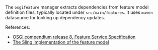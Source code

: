 The `osgifeature` manager extracts dependencies from feature model definition files, typically located under `src/main/features`. It uses `maven` datasource for looking up dependency updates.

References:

- [OSGi compendium release 8, Feature Service Specification](https://docs.osgi.org/specification/osgi.cmpn/8.0.0/service.feature.html)
- [The Sling implementation of the feature model](https://sling.apache.org/documentation/development/feature-model.html)
